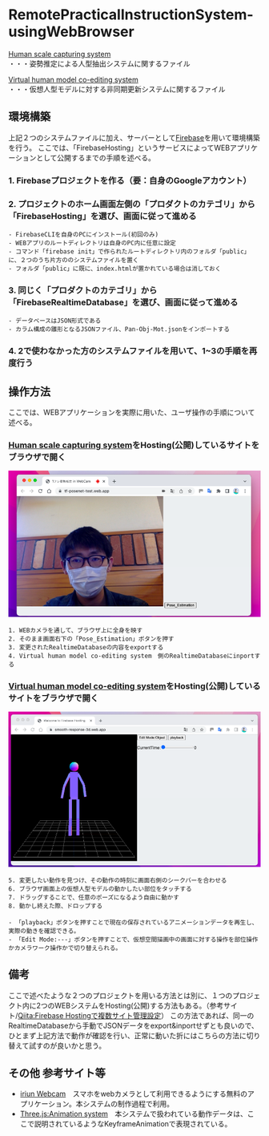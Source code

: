# RemotePracticalInstructionSystem-usingWebBrowser


[Human scale capturing system](https://github.com/b164NK/RemotePracticalInstructionSystem-usingWebBrowser/tree/master/Human%20scale%20capturing%20system)  
・・・姿勢推定による人型抽出システムに関するファイル

[Virtual human model co-editing system](https://github.com/b164NK/RemotePracticalInstructionSystem-usingWebBrowser/tree/master/Virtual%20human%20model%20co-editing%20system)  
・・・仮想人型モデルに対する非同期更新システムに関するファイル 

## 環境構築

上記２つのシステムファイルに加え、サーバーとして[Firebase](https://console.firebase.google.com/)を用いて環境構築を行う。
ここでは、「FirebaseHosting」というサービスによってWEBアプリケーションとして公開するまでの手順を述べる。


### 1. Firebaseプロジェクトを作る（要：自身のGoogleアカウント）  

### 2. プロジェクトのホーム画面左側の「プロダクトのカテゴリ」から「FirebaseHosting」を選び、画面に従って進める  
    - FirebaseCLIを自身のPCにインストール(初回のみ)
    - WEBアプリのルートディレクトリは自身のPC内に任意に設定
    - コマンド「firebase init」で作られたルートディレクトリ内のフォルダ「public」に、２つのうち片方ののシステムファイルを置く
    - フォルダ「public」に既に、index.htmlが置かれている場合は消しておく

### 3. 同じく「プロダクトのカテゴリ」から「FirebaseRealtimeDatabase」を選び、画面に従って進める
    - データベースはJSON形式である
    - カラム構成の雛形となるJSONファイル、Pan-Obj-Mot.jsonをインポートする

### 4. 2で使わなかった方のシステムファイルを用いて、1~3の手順を再度行う



## 操作方法

ここでは、WEBアプリケーションを実際に用いた、ユーザ操作の手順について述べる。

### [Human scale capturing system](https://github.com/b164NK/RemotePracticalInstructionSystem-usingWebBrowser/tree/master/Human%20scale%20capturing%20system)をHosting(公開)しているサイトをブラウザで開く

![PoseEstimationSystem_pic](images_RPIS/PoseEstimationSystem_pic.png)  

    1. WEBカメラを通して、ブラウザ上に全身を映す  
    2. そのまま画面右下の「Pose_Estimation」ボタンを押す  
    3. 変更されたRealtimeDatabaseの内容をexportする
    4. Virtual human model co-editing system　側のRealtimeDatabaseにinportする


### [Virtual human model co-editing system](https://github.com/b164NK/RemotePracticalInstructionSystem-usingWebBrowser/tree/master/Virtual%20human%20model%20co-editing%20system)をHosting(公開)しているサイトをブラウザで開く  

![VirtualHumanEditingSystem_pic](images_RPIS/VirtualHumanEditingSystem_pic.png)  

    5. 変更したい動作を見つけ、その動作の時刻に画面右側のシークバーを合わせる
    6. ブラウザ画面上の仮想人型モデルの動かしたい部位をタッチする
    7. ドラッグすることで、任意のポーズになるよう自由に動かす
    8. 動かし終えた際、ドロップする
    
    - 「playback」ボタンを押すことで現在の保存されているアニメーションデータを再生し、実際の動きを確認できる。
    - 「Edit Mode:---」ボタンを押すことで、仮想空間描画中の画面に対する操作を部位操作かカメラワーク操作かで切り替えられる。
     


## 備考

ここで述べたような２つのプロジェクトを用いる方法とは別に、１つのプロジェクト内に2つのWEBシステムをHosting(公開)する方法もある。（参考サイト/[Qiita:Firebase Hostingで複数サイト管理設定](https://qiita.com/zaburo/items/f0fc863d1eb24cfe5cca)）
この方法であれば、同一のRealtimeDatabaseから手動でJSONデータをexport&inportせずとも良いので、ひとまず上記方法で動作が確認を行い、正常に動いた折にはこちらの方法に切り替えて試すのが良いかと思う。

## その他 参考サイト等

* [iriun Webcam](https://iriun.com/)　スマホをwebカメラとして利用できるようにする無料のアプリケーション。本システムの制作過程で利用。
* [Three.js:Animation system](https://threejs.org/docs/index.html#manual/en/introduction/Animation-system)　本システムで扱われている動作データは、ここで説明されているようなKeyframeAnimationで表現されている。

